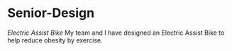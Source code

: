 # Senior-Design
*Electric Assist Bike*
My team and I have designed an Electric Assist Bike to help reduce obesity by exercise.



